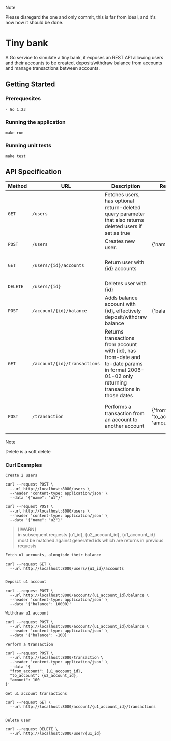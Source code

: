 
> [!NOTE]  
> Please disregard the one and only commit, this is far from ideal, and it's now how it should be done. 

# Tiny bank

A Go service to simulate a tiny bank, it exposes an REST API allowing users and their accounts to be created, deposit/withdraw balance from accounts and manage transactions between accounts.

## Getting Started

### Prerequesites

```
- Go 1.23
```

### Running the application

```
make run
```

### Running unit tests

```
make test
```

## API Specification

| Method   | URL                          | Description                                                                                                                                   | Request schema                                                   | Response schema                                                                                         |
|----------|------------------------------|-----------------------------------------------------------------------------------------------------------------------------------------------|------------------------------------------------------------------|---------------------------------------------------------------------------------------------------------|
| `GET`    | `/users`                     | Fetches users, has optional return-deleted query parameter that also returns deleted users if set as true                                     |                                                                  | [{'id':'string','name':'string', 'deleted_at':'string'}]                                                |
| `POST`   | `/users`                     | Creates new user.                                                                                                                             | {'name':'string'}                                                | {'id':'string','name':'string', 'deleted_at':'string'}                                                  |
| `GET`    | `/users/{id}/accounts`       | Return user with {id} accounts                                                                                                                |                                                                  | [{'id':'string', 'user_id':'string', 'balance':'int', 'deleted_at':'string'}]                           |
| `DELETE` | `/users/{id}`                | Deletes user with {id}                                                                                                                        |                                                                  |                                                                                                         |
| `POST`   | `/account/{id}/balance`      | Adds balance account with {id}, effectively deposit/withdraw balance                                                                          | {'balance':'int'}                                                | {'id':'string', 'user_id':'string', 'balance':'int', 'deleted_at':'string''}                            |
| `GET`    | `/account/{id}/transactions` | Returns transactions from account with {id}, has from-date and to-date params in format 2006-01-02 only returning transactions in those dates |                                                                  | [{'id':'string', 'from-account':'string', 'to-account':'string', 'amount':'int', 'created_at':'string}] |
| `POST`   | `/transaction`               | Performs a transaction from an account to another account                                                                                     | {'from_account':'string', 'to_account':'string', 'amount':'int'} | {'id':'string', 'from-account':'string', 'to-account':'string', 'amount':'int', 'created_at':'string'}  |


> [!NOTE]  
> Delete is a soft delete

### Curl Examples

```
Create 2 users

curl --request POST \
  --url http://localhost:8080/users \
  --header 'content-type: application/json' \
  --data '{"name": "u1"}'

curl --request POST \
  --url http://localhost:8080/users \
  --header 'content-type: application/json' \
  --data '{"name": "u2"}'
```

> [!WARN]  
> in subsequent requests {u1_id}, {u2_account_id}, {u1_account_id} most be matched against generated ids which are returns in previous requests
```
Fetch u1 accounts, alongisde their balance

curl --request GET \
  --url http://localhost:8080/users/{u1_id}/accounts
  

Deposit u1 account

curl --request POST \
  --url http://localhost:8080/account/{u1_account_id}/balance \
  --header 'content-type: application/json' \
  --data '{"balance": 10000}'

Withdraw u1 account

curl --request POST \
  --url http://localhost:8080/account/{u1_account_id}/balance \
  --header 'content-type: application/json' \
  --data '{"balance": -100}'
 
Perform a transaction

curl --request POST \
  --url http://localhost:8080/transaction \
  --header 'content-type: application/json' \
  --data '{
  "from_account": {u1_account_id},
  "to_account": {u2_account_id},
  "amount": 100
}'

Get u1 account transactions

curl --request GET \
  --url http://localhost:8080/account/{u1_account_id}/transactions
  

Delete user

curl --request DELETE \
  --url http://localhost:8080/user/{u1_id} 
```
